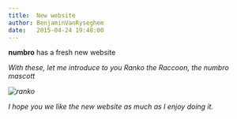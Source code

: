 ```yaml
---
title:  New website
author: BenjaminVanRyseghem
date:   2015-04-24 19:48:00
---
```


**numbro** has a fresh new website <i class="fa fa-smile-o">

With these, let me introduce to you *Ranko the Raccoon*, the numbro mascott

![ranko](https://raw.githubusercontent.com/BenjaminVanRyseghem/numbro/develop/resources/raccoonx128.png)

I hope you we like the new website as much as I enjoy doing it.
